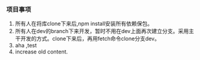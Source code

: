### 项目事项

1. 所有人在将库clone下来后,npm install安装所有依赖保包。
1. 所有人在dev的branch下来开发，暂时不用在dev上面再次建立分支。采用主干开发的方式。clone下来后，再用fetch命令clone分支dev。
1. aha ,test
1. increase old content.
